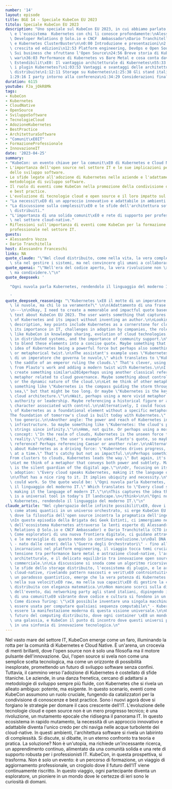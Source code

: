 ```yaml
---
number: '14'
layout: episode
title: BGE 14 - Speciale KubeCon EU 2023
titolo: Speciale KubeCon EU 2023
description: "Uno speciale sul KubeCon EU 2023, in cui abbiamo parlato della conferenza\
  \ e l'ecosistema  Kubernetes con chi li conosce profondamente:\nAlessandro Vozza,\
  \ Developer Relations @ Solo.io e CNCF  Ambassador\nDario Tranchitella, CTO in Clastix\
  \ e Kubernetes ClusterBuster\n\n0:00 Introduzione e presentazioni\n2:45 KubeCon,\
  \ crescita ed edizioni\n12:53 Platform engineering, DevOps e Open Source\n20:30\
  \ Sui business che sfruttano l'Open Source\n24:56 Breve storia di Kubernetes e l'Orchestrators\
  \ war\n36:03 Performance di Kubernetes vs Bare Metal e cosa conta davvero\n48:42\
  \ Estendibilit\xE0: Il vantaggio architetturale di Kubernetes\n55:33 Come scegliere\
  \ i plugin Kubernetes?\n1:03:53 Vantaggi e svantaggi delle architetture cloud native\
  \ distribuite\n1:12:11 Storage su Kubernetes\n1:25:38 Gli stand italiani al KubeCon\n\
  1:29:16 I party intorno alla conferenza\n1:34:29 Considerazioni finali"
duration: 6115
youtube: FJa_jOkR8Mk
tags:
- KubeCon
- Kubernetes
- CloudNative
- OpenSource
- SviluppoSoftware
- TecnologieCloud
- AdozioneKubernetes
- BestPractice
- ArchitetturaSoftware
- "Comunit\xE0IT"
- FormazioneProfessionale
- InnovazioneIT
date: '2023-04-25'
summary:
- "KubeCon: un evento chiave per la comunit\xE0 di Kubernetes e Cloud Native."
- L'importanza dell'open source nel settore IT e le sue implicazioni per il futuro
  dello sviluppo software.
- Le sfide legate all'adozione di Kubernetes nelle aziende e l'adattamento alle nuove
  metodologie di sviluppo software.
- Il ruolo di eventi come KubeCon nella promozione della condivisione di conoscenze
  e best practice.
- L'evoluzione di tecnologie cloud e open source e il loro impatto sul panorama IT.
- "La necessit\xE0 di un approccio innovativo e adattabile in ambienti cloud-native."
- "La discussione sulla complessit\xE0 e le sfide dell'architettura software in ambienti\
  \ distribuiti."
- "L'importanza di una solida comunit\xE0 e rete di supporto per professionisti IT\
  \ nel settore cloud-native."
- Riflessioni sull'importanza di eventi come KubeCon per la formazione e l'aggiornamento
  professionale nel settore IT.
guests:
- Alessandro Vozza
- Dario Tranchitella
host: Alessandro Franceschi
links: NA
quote_claude: "\"Nel cloud distribuito, come nella vita, la vera complessit\xE0 non\
  \ sta nel gestire i sistemi, ma nel convincere gli umani a collaborare.\"\n"
quote_openai: "\"Nell'era del codice aperto, la vera rivoluzione non \xE8 scrivere,\
  \ ma condividere.\"\n"
quote_deepseek: '

  "Ogni nuvola parla Kubernetes, rendendolo il linguaggio del moderno IT."

  '
quote_deepseek_reasoning: "\"Kubernetes \xE8 il motte di un imperatore che governa\
  \ le nuvole, ma chi lo sa veramente?\" \n\n(Adattamento di una frase famosa di Plauto)\n\
  \n---\n\nOkay, I need to create a memorable and impactful quote based on the provided\
  \ text about KubeCon EU 2023. The user wants something that captures the essence\
  \ of Kubernetes and its impact without inventing an author.\n\nLooking at the video\
  \ description, key points include Kubernetes as a cornerstone for cloud-native development,\
  \ its importance in IT, challenges in adoption by companies, the role of events\
  \ like KubeCon in knowledge sharing, evolution of cloud technologies, complexity\
  \ in distributed systems, and the importance of community support.\n\nI should aim\
  \ to blend these elements into a concise quote. Maybe something that plays on the\
  \ idea of Kubernetes being a powerful force but perhaps also something with a historical\
  \ or metaphorical twist.\n\nThe assistant's example uses \"Kubernetes \xE8 il motte\
  \ di un imperatore che governa le nuvole,\" which translates to \"Kubernetes is\
  \ the saddle of an emperor ruling the clouds.\" That's clever, using a metaphor\
  \ from Plauto's work and adding a modern twist with Kubernetes.\n\nI'll need to\
  \ create something similar\u2014perhaps using another classical reference or a powerful\
  \ metaphor related to cloud governance. Maybe something about control, leadership,\
  \ or the dynamic nature of the cloud.\n\nLet me think of other metaphors... Perhaps\
  \ something like \"Kubernetes is the compass guiding the storm through the digital\
  \ sea,\" but that might be too long. Or maybe \"Kubernetes is the keystone of modern\
  \ cloud architecture.\"\n\nWait, perhaps using a more vivid metaphor related to\
  \ authority or leadership. Maybe referencing a historical figure or a mythological\
  \ character associated with control.\n\nAlternatively, I could focus on the idea\
  \ of Kubernetes as a foundational element without a specific metaphor, such as \"\
  The foundation of tomorrow's cloud is built today with Kubernetes.\" But that feels\
  \ too generic.\n\nAnother angle: The power and reach of Kubernetes in shaping cloud\
  \ infrastructure. So maybe something like \"Kubernetes: the cloud's puppeteer, pulling\
  \ strings since infinity.\"\n\nHmm, not quite. Or perhaps using a more abstract\
  \ concept: \"In the realm of clouds, Kubernetes is the unseen force that shapes\
  \ reality.\"\n\nWait, the user's example uses Plauto's quote, so maybe another classical\
  \ reference? Perhaps referencing Caesar or another ruler.\n\nAlternatively, think\
  \ about Kubernetes as a driving force: \"Kubernetes drives progress, one cluster\
  \ at a time.\" That's catchy but not as impactful.\n\nPerhaps something like \"\
  From clusters to clouds, Kubernetes leads the way.\" But again, it's a bit generic.\n\
  \nLet me think of a metaphor that conveys both power and subtlety. Maybe \"Kubernetes\
  \ is the silent guardian of the digital age.\"\n\nOr, focusing on its widespread\
  \ adoption: \"Every cloud speaks Kubernetes, making it the language of modern IT.\"\
  \n\nThat has a nice ring to it. It implies ubiquity and necessity.\n\nYes, that\
  \ could work. So the quote would be: \"Ogni nuvola parla Kubernetes, rendendolo\
  \ il linguaggio del moderno IT.\" Which translates to \"Every cloud speaks Kubernetes,\
  \ making it the language of modern IT.\"\n\nThis captures the idea that Kubernetes\
  \ is a universal tool in today's IT landscape.\n</think>\n\n\"Ogni nuvola parla\
  \ Kubernetes, rendendolo il linguaggio del moderno IT.\"\n"
claude_article: "Nel cyberspazio delle infinite possibilit\xE0, dove i container danzano\
  \ come atomi quantici in un universo orchestrato, si erge KubeCon EU 2023: un crocevia\
  \ dove la filosofia dell'open source incontra la pragmatica dell'ingegneria moderna.\n\
  \nIn questo episodio della Brigata dei Geek Estinti, ci immergiamo nelle profondit\xE0\
  \ dell'ecosistema Kubernetes attraverso le lenti esperte di Alessandro Vozza (Developer\
  \ Relations @ Solo.io e CNCF Ambassador) e Dario Tranchitella (CTO in Clastix).\
  \ Come esploratori di una nuova frontiera digitale, ci guidano attraverso le complessit\xE0\
  \ e le meraviglie di questo mondo in continua evoluzione.\n\nDal DNA stesso di Kubernetes\
  \ - nato dalle ceneri della \"Guerra degli Orchestratori\" - fino alle sue moderne\
  \ incarnazioni nel platform engineering, il viaggio tocca temi cruciali come la\
  \ tensione tra performance bare metal e astrazione cloud-native, l'arte dell'estendibilit\xE0\
  \ architetturale, e il delicato equilibrio tra innovazione open source e sostenibilit\xE0\
  \ commerciale.\n\nLa discussione si snoda come un algoritmo ricorsivo attraverso\
  \ le sfide dello storage distribuito, l'ecosistema di plugin, e le architetture\
  \ cloud-native, rivelando pattern nascosti e verit\xE0 controintuitive. Come in\
  \ un paradosso quantistico, emerge che la vera potenza di Kubernetes non risiede\
  \ nella sua velocit\xE0 raw, ma nella sua capacit\xE0 di gestire la complessit\xE0\
  \ distribuita con eleganza matematica.\n\nNon mancano scorci sulla dimensione umana\
  \ dell'evento, dai networking party agli stand italiani, dipingendo il ritratto\
  \ di una comunit\xE0 vibrante dove codice e cultura si fondono in un singolare equilibrio.\
  \ Come diceva Turing: \"\xC8 possibile inventare una singola macchina che pu\xF2\
  \ essere usata per computare qualsiasi sequenza computabile\" - Kubernetes sembra\
  \ essere la manifestazione moderna di questa visione universale.\n\nUn viaggio nel\
  \ futuro del computing distribuito, dove ogni container \xE8 un mondo, ogni cluster\
  \ una galassia, e KubeCon il punto di incontro dove questi universi paralleli convergono\
  \ in una sinfonia di innovazione tecnologica.\n"
---
```

Nel vasto mare del settore IT, KubeCon emerge come un faro, illuminando la rotta per la comunità di Kubernetes e Cloud Native. È un'arena, un crocevia di menti brillanti, dove l'open source non è solo una filosofia ma il motore pulsante dell'innovazione. Qui, l'open source si svela non come una semplice scelta tecnologica, ma come un orizzonte di possibilità inesplorate, promettendo un futuro di sviluppo software senza confini.
Tuttavia, il cammino verso l'adozione di Kubernetes è costellato di sfide titaniche. Le aziende, in una danza frenetica, cercano di adattarsi a metodologie di sviluppo sempre più fluide, con Kubernetes che si rivela un alleato ambiguo: potente, ma esigente. In questo scenario, eventi come KubeCon assumono un ruolo cruciale, fungendo da catalizzatori per la condivisione di conoscenze e best practice. Sono i nuovi agorà dove si forgiano le strategie per domare il caos crescente dell'IT.
L'evoluzione delle tecnologie cloud e open source non è un mero progresso tecnico; è una rivoluzione, un mutamento epocale che ridisegna il panorama IT. In questo ecosistema in rapido mutamento, la necessità di un approccio innovativo e adattabile diventa l'unico credo per chi naviga nelle acque turbolente dei cloud-native.
In questi ambienti, l'architettura software si rivela un labirinto di complessità. Si discute, si dibatte, in un eterno confronto tra teoria e pratica. La soluzione? Non è un'utopia, ma richiede un'incessante ricerca, un apprendimento continuo, alimentato da una comunità solida e una rete di supporto robusta per i professionisti IT.
KubeCon, in questa prospettiva, si trasforma. Non è solo un evento: è un percorso di formazione, un viaggio di aggiornamento professionale, un crogiolo dove il futuro dell'IT viene continuamente riscritto. In questo viaggio, ogni partecipante diventa un esploratore, un pioniere in un mondo dove le certezze di ieri sono le curiosità di domani.
